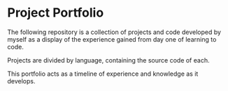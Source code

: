 # Project Portfolio
The following repository is a collection of projects and code developed by myself as a display of the experience gained from day one of learning to code. 

Projects are divided by language, containing the source code of each. 

This portfolio acts as a timeline of experience and knowledge as it develops. 


